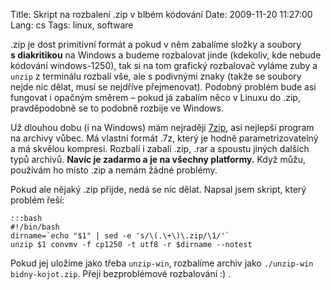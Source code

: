 Title: Skript na rozbalení .zip v blbém kódování
Date: 2009-11-20 11:27:00
Lang: cs
Tags: linux, software

.zip je dost primitivní formát a pokud v něm zabalíme složky a soubory **s diakritikou** na Windows a budeme rozbalovat jinde (kdekoliv, kde nebude kódování windows-1250), tak si na tom grafický rozbalovač vyláme zuby a `unzip` z terminálu rozbalí vše, ale s podivnými znaky (takže se soubory nejde nic dělat, musí se nejdříve přejmenovat). Podobný problém bude asi fungovat i opačným směrem – pokud já zabalím něco v Linuxu do .zip, pravděpodobně se to podobně rozbije ve Windows.

Už dlouhou dobu (i na Windows) mám nejraději [7zip](http://www.7-zip.org/), asi nejlepší program na archivy vůbec. Má vlastní formát .7z, který je hodně parametrizovatelný a má skvělou kompresi. Rozbalí i zabalí .zip, .rar a spoustu jiných dalších typů archivů. **Navíc je zadarmo a je na všechny platformy.** Když můžu, používám ho místo .zip a nemám žádné problémy.

Pokud ale nějaký .zip přijde, nedá se nic dělat. Napsal jsem skript, který problém řeší:

    :::bash
    #!/bin/bash
    dirname=`echo "$1" | sed -e 's/\(.\+\)\.zip/\1/'`
    unzip $1 convmv -f cp1250 -t utf8 -r $dirname --notest

Pokud jej uložíme jako třeba `unzip-win`, rozbalíme archiv jako `./unzip-win bidny-kojot.zip`. Přeji bezproblémové rozbalování
:) .
